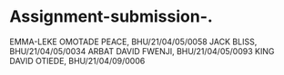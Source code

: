 # Assignment-submission-. 
EMMA-LEKE OMOTADE PEACE, BHU/21/04/05/0058
JACK BLISS, BHU/21/04/05/0034
ARBAT DAVID FWENJI, BHU/21/04/05/0093
KING DAVID OTIEDE, BHU/21/04/09/0006
